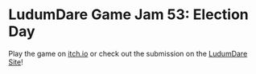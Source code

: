 # LudumDare Game Jam 53: Election Day

Play the game on [itch.io](https://prachipatil7.itch.io/election-day) or check out the submission on the [LudumDare Site](https://ldjam.com/events/ludum-dare/53/election-day)!
